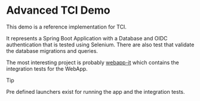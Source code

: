 # Advanced TCI Demo

This demo is a reference implementation for TCI.

It represents a Spring Boot Application with a Database and OIDC authentication that is tested using Selenium.
There are also test that validate the database migrations and queries.

The most interesting project is probably [webapp-it](./webapp-it/) which contains the integration tests for the WebApp.

> [!TIP]
> Pre defined launchers exist for running the app and the integration tests.
